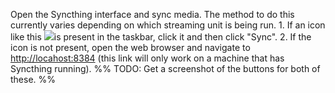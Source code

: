 Open the Syncthing interface and sync media. The method to do this currently varies depending on which streaming unit is being run. 
	1. If an icon like this ![](syncthing-icon-2048x2048-mvwfe1p7.png)is present in the taskbar, click it and then click "Sync".
	2. If the icon is not present, open the web browser and navigate to [http://locahost:8384](http://locahost:8384/) (this link will only work on a machine that has Syncthing running).
%%  TODO: Get a screenshot of the buttons for both of these. %%